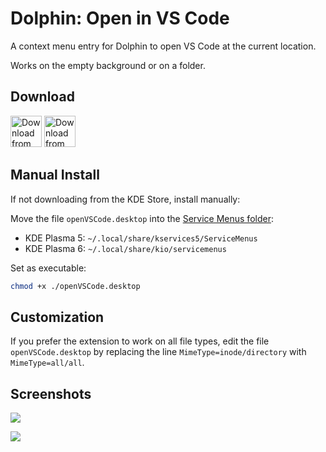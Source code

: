 # Dolphin: Open in VS Code

A context menu entry for Dolphin to open VS Code at the current location.

Works on the empty background or on a folder.

## Download

<a href="https://store.kde.org/p/1413799/"><img alt="Download from the KDE Store" height="50px"
src="https://img.shields.io/badge/KDE_Store-blue?style=for-the-badge&logo=kde"></a>
<a href="https://github.com/Merrit/kde-dolphin-open-vscode/releases/latest"><img alt="Download from GitHub" height="50px"
src="https://img.shields.io/badge/GitHub-blue?style=for-the-badge&logo=github"></a>

## Manual Install

If not downloading from the KDE Store, install manually:

Move the file `openVSCode.desktop` into the [Service Menus folder](https://develop.kde.org/docs/apps/dolphin/service-menus/):
- KDE Plasma 5: `~/.local/share/kservices5/ServiceMenus`
- KDE Plasma 6: `~/.local/share/kio/servicemenus`

Set as executable:
```bash
chmod +x ./openVSCode.desktop
```

## Customization

If you prefer the extension to work on all file types, edit the file `openVSCode.desktop` by replacing the line `MimeType=inode/directory` with `MimeType=all/all`.

## Screenshots

![](screenshots/open_vscode_1.png)

![](screenshots/open_vscode_2.png)
